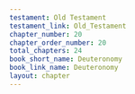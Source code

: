 ```yaml
---
testament: Old Testament
testament_link: Old_Testament
chapter_number: 20
chapter_order_number: 20
total_chapters: 24
book_short_name: Deuteronomy
book_link_name: Deuteronomy
layout: chapter
---
```

